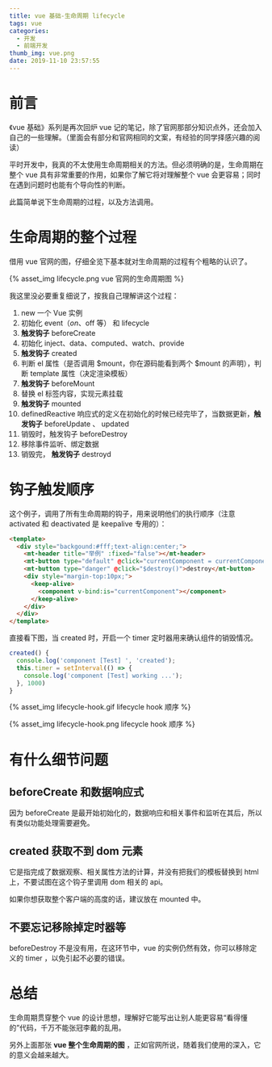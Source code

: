 ```yaml
---
title: vue 基础-生命周期 lifecycle
tags: vue
categories:
  - 开发
  - 前端开发
thumb_img: vue.png
date: 2019-11-10 23:57:55
---
```



# 前言

《vue 基础》系列是再次回炉 vue 记的笔记，除了官网那部分知识点外，还会加入自己的一些理解。（里面会有部分和官网相同的文案，有经验的同学择感兴趣的阅读）

平时开发中，我真的不太使用生命周期相关的方法。但必须明确的是，生命周期在整个 vue 具有非常重要的作用，如果你了解它将对理解整个 vue 会更容易；同时在遇到问题时也能有个导向性的判断。

此篇简单说下生命周期的过程，以及方法调用。

# 生命周期的整个过程

借用 vue 官网的图，仔细全览下基本就对生命周期的过程有个粗略的认识了。

{% asset_img lifecycle.png vue 官网的生命周期图 %}

我这里没必要重复细说了，按我自己理解讲这个过程：

1. new 一个 Vue 实例
2. 初始化 event（$on、$off 等） 和 lifecycle
3. **触发钩子** beforeCreate
4. 初始化 inject、data、computed、watch、provide
5. **触发钩子** created
6. 判断 el 属性（是否调用 $mount，你在源码能看到两个 $mount 的声明），判断 template 属性（决定渲染模板）
7. **触发钩子** beforeMount
8. 替换 el 标签内容，实现元素挂载
9. **触发钩子** mounted
10. definedReactive 响应式的定义在初始化的时候已经完毕了，当数据更新，**触发钩子** beforeUpdate 、 updated
11. 销毁时，触发钩子 beforeDestroy
12. 移除事件监听、绑定数据
13. 销毁完， **触发钩子** destroyd

# 钩子触发顺序

这个例子，调用了所有生命周期的钩子，用来说明他们的执行顺序（注意 activated 和 deactivated 是 keepalive 专用的）：

```html
<template>
  <div style="backgound:#fff;text-align:center;">
    <mt-header title="举例" :fixed="false"></mt-header>
    <mt-button type="default" @click="currentComponent = currentComponent == 'vv-button' ? 'vv-button2' : 'vv-button'">test keepalive</mt-button>
    <mt-button type="danger" @click="$destroy()">destroy</mt-button>
    <div style="margin-top:10px;">
      <keep-alive>
        <component v-bind:is="currentComponent"></component>
      </keep-alive>
    </div>
  </div>
</template>
```

直接看下图，当 created 时，开启一个 timer 定时器用来确认组件的销毁情况。

```js
created() {
  console.log('component [Test] ', 'created');
  this.timer = setInterval(() => {
    console.log('component [Test] working ...');
  }, 1000)
}
```

{% asset_img lifecycle-hook.gif lifecycle hook 顺序 %}

{% asset_img lifecycle-hook.png lifecycle hook 顺序 %}

# 有什么细节问题

## beforeCreate 和数据响应式

因为 beforeCreate 是最开始初始化的，数据响应和相关事件和监听在其后，所以有类似功能处理需要避免。

## created 获取不到 dom 元素

它是指完成了数据观察、相关属性方法的计算，并没有把我们的模板替换到 html 上，不要试图在这个钩子里调用 dom 相关的 api。

如果你想获取整个客户端的高度的话，建议放在 mounted 中。

## 不要忘记移除掉定时器等

beforeDestroy 不是没有用，在这环节中，vue 的实例仍然有效，你可以移除定义的 timer ，以免引起不必要的错误。

# 总结

生命周期贯穿整个 vue 的设计思想，理解好它能写出让别人能更容易“看得懂的”代码，千万不能张冠李戴的乱用。

另外上面那张 **vue 整个生命周期的图** ，正如官网所说，随着我们使用的深入，它的意义会越来越大。

